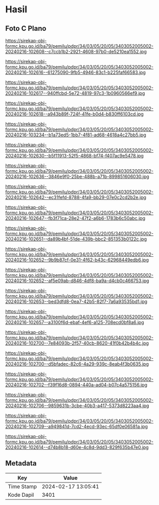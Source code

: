 # Hasil

## Foto C Plano

https://sirekap-obj-formc.kpu.go.id/ba79/pemilu/pdpr/34/03/05/20/05/3403052005002-20240216-102608--c7ccb1b2-2921-4608-97b0-de5210ea1552.jpg

https://sirekap-obj-formc.kpu.go.id/ba79/pemilu/pdpr/34/03/05/20/05/3403052005002-20240216-102616--61275090-9fb5-4946-83c1-b225faf66583.jpg

https://sirekap-obj-formc.kpu.go.id/ba79/pemilu/pdpr/34/03/05/20/05/3403052005002-20240216-102617--940ffcbd-5e72-4819-97c3-1b0960566ef9.jpg

https://sirekap-obj-formc.kpu.go.id/ba79/pemilu/pdpr/34/03/05/20/05/3403052005002-20240216-102618--a943b89f-724f-41fe-b0d4-b830ff6103cd.jpg

https://sirekap-obj-formc.kpu.go.id/ba79/pemilu/pdpr/34/03/05/20/05/3403052005002-20240216-103234--b1a73ed5-1bb7-4f81-ad68-4618a4c27bb5.jpg

https://sirekap-obj-formc.kpu.go.id/ba79/pemilu/pdpr/34/03/05/20/05/3403052005002-20240216-102630--b5f11913-52f5-4868-bf74-f407ac9e5478.jpg

https://sirekap-obj-formc.kpu.go.id/ba79/pemilu/pdpr/34/03/05/20/05/3403052005002-20240216-102636--3846e9f0-25be-488b-a71b-899851606030.jpg

https://sirekap-obj-formc.kpu.go.id/ba79/pemilu/pdpr/34/03/05/20/05/3403052005002-20240216-102642--ec31fefd-8788-4fa9-bb29-07e0c2cd2b2e.jpg

https://sirekap-obj-formc.kpu.go.id/ba79/pemilu/pdpr/34/03/05/20/05/3403052005002-20240216-102647--fb3f71ca-28e2-47f2-a6b6-1783b6c50abc.jpg

https://sirekap-obj-formc.kpu.go.id/ba79/pemilu/pdpr/34/03/05/20/05/3403052005002-20240216-102651--da89b4bf-51de-439b-bbc2-851353b0122c.jpg

https://sirekap-obj-formc.kpu.go.id/ba79/pemilu/pdpr/34/03/05/20/05/3403052005002-20240216-102652--9b9b87cf-0e31-4f62-b43c-62968449edb6.jpg

https://sirekap-obj-formc.kpu.go.id/ba79/pemilu/pdpr/34/03/05/20/05/3403052005002-20240216-102652--af5e09ab-d846-4df8-ba9a-d4cb0c466753.jpg

https://sirekap-obj-formc.kpu.go.id/ba79/pemilu/pdpr/34/03/05/20/05/3403052005002-20240216-102653--bed3dfd8-0ea7-42b5-82f7-7a6a93535bd1.jpg

https://sirekap-obj-formc.kpu.go.id/ba79/pemilu/pdpr/34/03/05/20/05/3403052005002-20240216-102657--a3100f6d-ebaf-4ef6-a125-708ecd0bf8a6.jpg

https://sirekap-obj-formc.kpu.go.id/ba79/pemilu/pdpr/34/03/05/20/05/3403052005002-20240216-102700--7e84093b-2f57-40cb-8620-41f0b42b4b4c.jpg

https://sirekap-obj-formc.kpu.go.id/ba79/pemilu/pdpr/34/03/05/20/05/3403052005002-20240216-102700--d5bfadec-82c6-4a29-939c-8eab4f3b0635.jpg

https://sirekap-obj-formc.kpu.go.id/ba79/pemilu/pdpr/34/03/05/20/05/3403052005002-20240216-102702--f39f16d8-0894-440a-ad04-b07c4a575156.jpg

https://sirekap-obj-formc.kpu.go.id/ba79/pemilu/pdpr/34/03/05/20/05/3403052005002-20240216-102706--9859631b-3cbe-40b3-a417-5373d8223aa4.jpg

https://sirekap-obj-formc.kpu.go.id/ba79/pemilu/pdpr/34/03/05/20/05/3403052005002-20240216-102709--a949841d-7cd2-4ecd-93ec-65df0e06581a.jpg

https://sirekap-obj-formc.kpu.go.id/ba79/pemilu/pdpr/34/03/05/20/05/3403052005002-20240216-102614--d74b8b18-d60e-4c8d-9dd3-829f635b47e0.jpg


## Metadata

| Key        | Value               |
| ---------- | ------------------- |
| Time Stamp | 2024-02-17 13:05:41 |
| Kode Dapil | 3401                |



